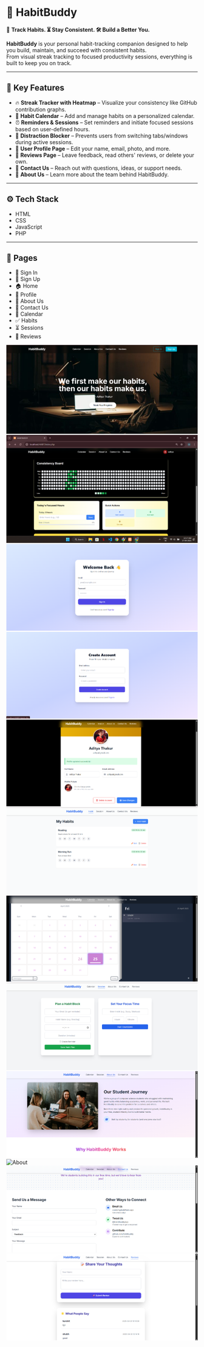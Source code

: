 # 🧠 **HabitBuddy**  
📅 **Track Habits. ⏳ Stay Consistent. 🛠️ Build a Better You.**

**HabitBuddy** is your personal habit-tracking companion designed to help you build, maintain, and succeed with consistent habits.  
From visual streak tracking to focused productivity sessions, everything is built to keep you on track.

---

## 🌟 Key Features

- 🔥 **Streak Tracker with Heatmap** – Visualize your consistency like GitHub contribution graphs.
- 📅 **Habit Calendar** – Add and manage habits on a personalized calendar.
- ⏰ **Reminders & Sessions** – Set reminders and initiate focused sessions based on user-defined hours.
- 🚫 **Distraction Blocker** – Prevents users from switching tabs/windows during active sessions.
- 👤 **User Profile Page** – Edit your name, email, photo, and more.
- 📝 **Reviews Page** – Leave feedback, read others' reviews, or delete your own.
- 📨 **Contact Us** – Reach out with questions, ideas, or support needs.
- 📖 **About Us** – Learn more about the team behind HabitBuddy.

---

## ⚙️ Tech Stack

- HTML  
- CSS  
- JavaScript  
- PHP

---

## 🧭 Pages

- 🔐 Sign In  
- 📝 Sign Up  
- 🏠 Home  
- 👤 Profile  
- 📖 About Us  
- 📩 Contact Us  
- 📆 Calendar  
- ✅ Habits  
- ⏳ Sessions  
- 💬 Reviews


![Home](images/home1.png)
![Home](images/home2.png)
![Signin](images/signin.png)
![Signup](images/signup.png)
![Profile](images/profile.png)
![Habit](images/habit.png)
![Calendar](images/calendar.png)
![Session](images/session.png)
![About](images/about.png)
![About](images/about1.png)
![Contact](images/contact.png)
![Review](images/review.png)
